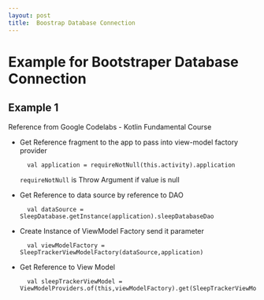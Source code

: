 ```yaml
---
layout: post
title:  Boostrap Database Connection
---
```

# Example for Bootstraper Database Connection
## Example 1
Reference from Google Codelabs - Kotlin Fundamental Course
- Get Reference fragment to the app to pass into view-model factory provider
        
        val application = requireNotNull(this.activity).application 

    `requireNotNull` is Throw Argument if value is null
- Get Reference to data source by reference to DAO
        
        val dataSource = SleepDatabase.getInstance(application).sleepDatabaseDao

- Create Instance of ViewModel Factory send it parameter
        
        val viewModelFactory = SleepTrackerViewModelFactory(dataSource,application)

- Get Reference to View Model
        
        val sleepTrackerViewModel = ViewModelProviders.of(this,viewModelFactory).get(SleepTrackerViewModel::class.java)

